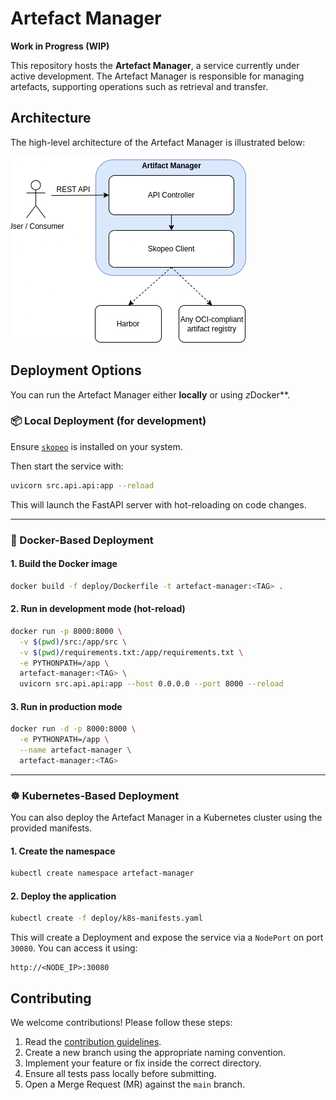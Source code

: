 # Artefact Manager

**Work in Progress (WIP)**

This repository hosts the **Artefact Manager**, a service currently under active development. The Artefact Manager is responsible for managing artefacts, supporting operations such as retrieval and transfer.

## Architecture

The high-level architecture of the Artefact Manager is illustrated below:

![Architecture](docs/images/architecture.drawio.png)

## Deployment Options

You can run the Artefact Manager either **locally** or using *z*Docker**.

### 📦 Local Deployment (for development)

Ensure [`skopeo`](https://github.com/containers/skopeo) is installed on your system.

Then start the service with:

```bash
uvicorn src.api.api:app --reload
```

This will launch the FastAPI server with hot-reloading on code changes.

---

### 🐳 Docker-Based Deployment

#### 1. Build the Docker image

```bash
docker build -f deploy/Dockerfile -t artefact-manager:<TAG> .
```

#### 2. Run in development mode (hot-reload)

```bash
docker run -p 8000:8000 \
  -v $(pwd)/src:/app/src \
  -v $(pwd)/requirements.txt:/app/requirements.txt \
  -e PYTHONPATH=/app \
  artefact-manager:<TAG> \
  uvicorn src.api.api:app --host 0.0.0.0 --port 8000 --reload
```

#### 3. Run in production mode

```bash
docker run -d -p 8000:8000 \
  -e PYTHONPATH=/app \
  --name artefact-manager \
  artefact-manager:<TAG>
```

---

### ☸️ Kubernetes-Based Deployment

You can also deploy the Artefact Manager in a Kubernetes cluster using the provided manifests.

#### 1. Create the namespace

```bash
kubectl create namespace artefact-manager
```

#### 2. Deploy the application

```bash
kubectl create -f deploy/k8s-manifests.yaml
```

This will create a Deployment and expose the service via a `NodePort` on port `30080`. You can access it using:

```
http://<NODE_IP>:30080
```
## Contributing

We welcome contributions! Please follow these steps:

1. Read the [contribution guidelines](docs/CONTRIBUTING.md).
2. Create a new branch using the appropriate naming convention.
3. Implement your feature or fix inside the correct directory.
4. Ensure all tests pass locally before submitting.
5. Open a Merge Request (MR) against the `main` branch.
